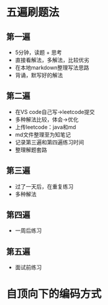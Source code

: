 # 五遍刷题法
## 第一遍
- 5分钟，读题 + 思考
- 直接看解法，多解法，比较优劣
- 在本地markdown整理写法思路
- 背诵，默写好的解法
## 第二遍
- 在VS code自己写->leetcode提交
- 多种解法比较，体会->优化
- 上传leetcode：java和md
- md文件整理至为知笔记
- 记录第三遍和第四遍练习时间
- 整理解题套路
## 第三遍
- 过了一天后，在重复练习
- 多种解法
## 第四遍
- 一周后练习
## 第五遍
- 面试前练习
# 自顶向下的编码方式